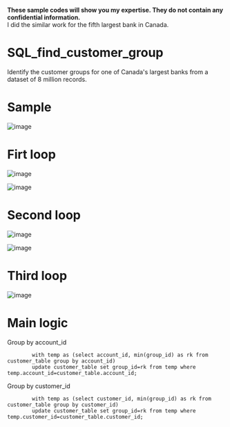 **These sample codes will show  you my expertise. They do not contain any confidential information.**      
I did the similar work for the fifth largest bank in Canada.    

# SQL_find_customer_group
Identify the customer groups for one of Canada's largest banks from a dataset of 8 million records.



# Sample
![image](https://user-images.githubusercontent.com/75282285/201437209-e5c9b0c8-dd56-4b3d-bc69-b19ce47db319.png)

# Firt loop
![image](https://user-images.githubusercontent.com/75282285/201437242-dea269ef-cdbf-456e-b80e-4caa4a58199b.png)

![image](https://user-images.githubusercontent.com/75282285/201437694-2e683e5e-7768-4e3c-8ca9-866db6d0ab39.png)

# Second loop

![image](https://user-images.githubusercontent.com/75282285/201437714-8a840959-0fba-45be-a554-9ecef4d19004.png)

![image](https://user-images.githubusercontent.com/75282285/201437731-73def2d3-d65a-4135-9f19-5eef5bf04034.png)

# Third loop
![image](https://user-images.githubusercontent.com/75282285/201437782-803c570d-1109-48be-a7e7-82e8d42201a4.png)

# Main logic
Group by account_id
~~~
        with temp as (select account_id, min(group_id) as rk from customer_table group by account_id)
        update customer_table set group_id=rk from temp where temp.account_id=customer_table.account_id;
~~~
Group by customer_id
~~~
        with temp as (select customer_id, min(group_id) as rk from customer_table group by customer_id)
        update customer_table set group_id=rk from temp where temp.customer_id=customer_table.customer_id;
~~~
